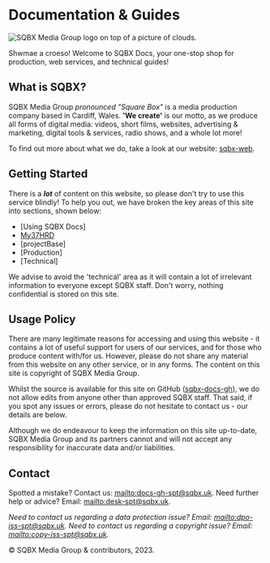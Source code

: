 <!-- Referenced links -->
[sqbx-web]: https://sqbx.uk
[sqbx-spt]: https://support.sqbx.uk
[sqbx-cdn]: https://cdn.sqbx.uk
[37hrd-web]: https://37hrd.uk
[my37hrd]: https://my.37hrd.uk
[my37hrd-login]: https://my.37hrd.uk/auth/login
[my37hrd-selfreg]: https://my.37hrd.uk/auth/join
[my37hrd-pwd]: https://my.37hrd.uk/auth/pwdreset
[sqbx-docs-gh]: https://github.com/sqbxmediagroup/docs

# Documentation & Guides

![SQBX Media Group logo on top of a picture of clouds.](https://cdn.37hrd.uk/imgstor/SQBX-MG-TEIFI.jpg)

Shwmae a croeso! Welcome to SQBX Docs, your one-stop shop for production, web services, and technical guides!



## What is SQBX?
SQBX Media Group _pronounced "Square Box"_ is a media production company based in Cardiff, Wales. __'We create'__ is our motto, as we produce all forms of digital media: videos, short films, websites, advertising & marketing, digital tools & services, radio shows, and a whole lot more!

To find out more about what we do, take a look at our website: [sqbx-web].

## Getting Started
There is a **_lot_** of content on this website, so please don't try to use this service blindly! To help you out, we have broken the key areas of this site into sections, shown below:

- [Using SQBX Docs]
- [My37HRD]
- [projectBase]
- [Production]
- [Technical]

We advise to avoid the 'technical' area as it will contain a lot of irrelevant information to everyone except SQBX staff. Don't worry, nothing confidential is stored on this site.

## Usage Policy
There are many legitimate reasons for accessing and using this website - it contains a lot of useful support for users of our services, and for those who produce content with/for us. However, please do not share any material from this website on any other service, or in any forms. The content on this site is copyright of SQBX Media Group.

Whilst the source is available for this site on GitHub ([sqbx-docs-gh]), we do not allow edits from anyone other than approved SQBX staff. That said, if you spot any issues or errors, please do not hesitate to contact us - our details are below.

Although we do endeavour to keep the information on this site up-to-date, SQBX Media Group and its partners cannot and will not accept any responsibility for inaccurate data and/or liabilities.

## Contact
Spotted a mistake? Contact us: [mailto:docs-gh-spt@sqbx.uk](docs-gh-spt@sqbx.uk).
Need further help or advice? Email: [mailto:desk-spt@sqbx.uk](desk-spt@sqbx.uk).

_Need to contact us regarding a data protection issue? Email: [mailto:dpo-iss-spt@sqbx.uk](dpo-iss-spt@sqbx.uk)._
_Need to contact us regarding a copyright issue? Email: [mailto:copy-iss-spt@sqbx.uk](copy-iss-spt@sqbx.uk)._


&copy; SQBX Media Group & contributors, 2023.
